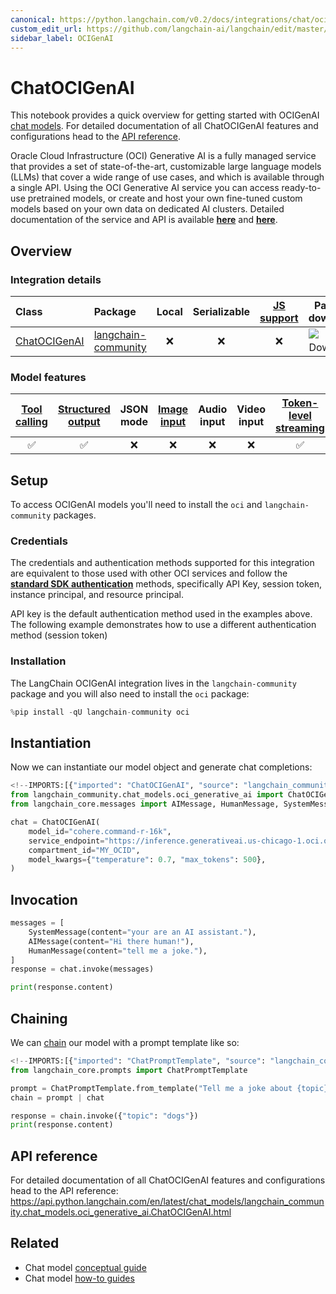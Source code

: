 ```yaml
---
canonical: https://python.langchain.com/v0.2/docs/integrations/chat/oci_generative_ai/
custom_edit_url: https://github.com/langchain-ai/langchain/edit/master/docs/docs/integrations/chat/oci_generative_ai.ipynb
sidebar_label: OCIGenAI
---
```


# ChatOCIGenAI

This notebook provides a quick overview for getting started with OCIGenAI [chat models](/docs/concepts/#chat-models). For detailed documentation of all ChatOCIGenAI features and configurations head to the [API reference](https://api.python.langchain.com/en/latest/chat_models/langchain_community.chat_models.oci_generative_ai.ChatOCIGenAI.html).

Oracle Cloud Infrastructure (OCI) Generative AI is a fully managed service that provides a set of state-of-the-art, customizable large language models (LLMs) that cover a wide range of use cases, and which is available through a single API.
Using the OCI Generative AI service you can access ready-to-use pretrained models, or create and host your own fine-tuned custom models based on your own data on dedicated AI clusters. Detailed documentation of the service and API is available **[here](https://docs.oracle.com/en-us/iaas/Content/generative-ai/home.htm)** and **[here](https://docs.oracle.com/en-us/iaas/api/#/en/generative-ai/20231130/)**.

## Overview
### Integration details

| Class | Package | Local | Serializable | [JS support](https://js.langchain.com/v0.2/docs/integrations/chat/oci_generative_ai) | Package downloads | Package latest |
| :--- | :--- | :---: | :---: |  :---: | :---: | :---: |
| [ChatOCIGenAI](https://api.python.langchain.com/en/latest/chat_models/langchain_community.chat_models.oci_generative_ai.ChatOCIGenAI.html) | [langchain-community](https://api.python.langchain.com/en/latest/community_api_reference.html) | ❌ | ❌ | ❌ | ![PyPI - Downloads](https://img.shields.io/pypi/dm/langchain-oci-generative-ai?style=flat-square&label=%20) | ![PyPI - Version](https://img.shields.io/pypi/v/langchain-oci-generative-ai?style=flat-square&label=%20) |

### Model features
| [Tool calling](/docs/how_to/tool_calling/) | [Structured output](/docs/how_to/structured_output/) | JSON mode | [Image input](/docs/how_to/multimodal_inputs/) | Audio input | Video input | [Token-level streaming](/docs/how_to/chat_streaming/) | Native async | [Token usage](/docs/how_to/chat_token_usage_tracking/) | [Logprobs](/docs/how_to/logprobs/) |
| :---: | :---: | :---: | :---: |  :---: | :---: | :---: | :---: | :---: | :---: |
| ✅ | ✅ | ❌ | ❌ | ❌ | ❌ | ✅ | ❌ | ❌ | ❌ | 

## Setup

To access OCIGenAI models you'll need to install the `oci` and `langchain-community` packages.

### Credentials

The credentials and authentication methods supported for this integration are equivalent to those used with other OCI services and follow the **[standard SDK authentication](https://docs.oracle.com/en-us/iaas/Content/API/Concepts/sdk_authentication_methods.htm)** methods, specifically API Key, session token, instance principal, and resource principal.

API key is the default authentication method used in the examples above. The following example demonstrates how to use a different authentication method (session token)

### Installation

The LangChain OCIGenAI integration lives in the `langchain-community` package and you will also need to install the `oci` package:

```python
%pip install -qU langchain-community oci
```

## Instantiation

Now we can instantiate our model object and generate chat completions:

```python
<!--IMPORTS:[{"imported": "ChatOCIGenAI", "source": "langchain_community.chat_models.oci_generative_ai", "docs": "https://api.python.langchain.com/en/latest/chat_models/langchain_community.chat_models.oci_generative_ai.ChatOCIGenAI.html", "title": "ChatOCIGenAI"}, {"imported": "AIMessage", "source": "langchain_core.messages", "docs": "https://api.python.langchain.com/en/latest/messages/langchain_core.messages.ai.AIMessage.html", "title": "ChatOCIGenAI"}, {"imported": "HumanMessage", "source": "langchain_core.messages", "docs": "https://api.python.langchain.com/en/latest/messages/langchain_core.messages.human.HumanMessage.html", "title": "ChatOCIGenAI"}, {"imported": "SystemMessage", "source": "langchain_core.messages", "docs": "https://api.python.langchain.com/en/latest/messages/langchain_core.messages.system.SystemMessage.html", "title": "ChatOCIGenAI"}]-->
from langchain_community.chat_models.oci_generative_ai import ChatOCIGenAI
from langchain_core.messages import AIMessage, HumanMessage, SystemMessage

chat = ChatOCIGenAI(
    model_id="cohere.command-r-16k",
    service_endpoint="https://inference.generativeai.us-chicago-1.oci.oraclecloud.com",
    compartment_id="MY_OCID",
    model_kwargs={"temperature": 0.7, "max_tokens": 500},
)
```

## Invocation

```python
messages = [
    SystemMessage(content="your are an AI assistant."),
    AIMessage(content="Hi there human!"),
    HumanMessage(content="tell me a joke."),
]
response = chat.invoke(messages)
```

```python
print(response.content)
```

## Chaining

We can [chain](/docs/how_to/sequence/) our model with a prompt template like so:

```python
<!--IMPORTS:[{"imported": "ChatPromptTemplate", "source": "langchain_core.prompts", "docs": "https://api.python.langchain.com/en/latest/prompts/langchain_core.prompts.chat.ChatPromptTemplate.html", "title": "ChatOCIGenAI"}]-->
from langchain_core.prompts import ChatPromptTemplate

prompt = ChatPromptTemplate.from_template("Tell me a joke about {topic}")
chain = prompt | chat

response = chain.invoke({"topic": "dogs"})
print(response.content)
```

## API reference

For detailed documentation of all ChatOCIGenAI features and configurations head to the API reference: https://api.python.langchain.com/en/latest/chat_models/langchain_community.chat_models.oci_generative_ai.ChatOCIGenAI.html

## Related

- Chat model [conceptual guide](/docs/concepts/#chat-models)
- Chat model [how-to guides](/docs/how_to/#chat-models)